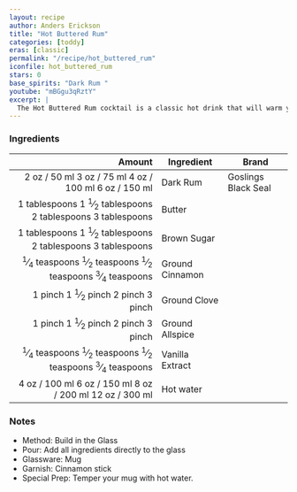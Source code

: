 ```yaml
---
layout: recipe
author: Anders Erickson
title: "Hot Buttered Rum"
categories: [toddy]
eras: [classic]
permalink: "/recipe/hot_buttered_rum"
iconfile: hot_buttered_rum
stars: 0
base_spirits: "Dark Rum "
youtube: "mBGgu3qRztY"
excerpt: |
  The Hot Buttered Rum cocktail is a classic hot drink that will warm your soul during the cold winter.
---
```


### Ingredients

|                                                                                                                                                                                                                                                                                           Amount | Ingredient      | Brand               |
| -----------------------------------------------------------------------------------------------------------------------------------------------------------------------------------------------------------------------------------------------------------------------------------------------: | --------------- | ------------------- |
|                                                                                                                       <span class="onex active">2 oz / 50 ml</span> <span class="onehalfx">3 oz / 75 ml</span> <span class="twox">4 oz / 100 ml</span> <span class="threex">6 oz / 150 ml</span> | Dark Rum        | Goslings Black Seal |
|                                                                                     <span class="onex active">1 tablespoons</span> <span class="onehalfx">1 <sup>1</sup>&frasl;<sub>2</sub> tablespoons</span> <span class="twox">2 tablespoons</span> <span class="threex">3 tablespoons</span> | Butter          |
|                                                                                     <span class="onex active">1 tablespoons</span> <span class="onehalfx">1 <sup>1</sup>&frasl;<sub>2</sub> tablespoons</span> <span class="twox">2 tablespoons</span> <span class="threex">3 tablespoons</span> | Brown Sugar     |
| <span class="onex active"> <sup>1</sup>&frasl;<sub>4</sub> teaspoons</span> <span class="onehalfx"> <sup>1</sup>&frasl;<sub>2</sub> teaspoons</span> <span class="twox"> <sup>1</sup>&frasl;<sub>2</sub> teaspoons</span> <span class="threex"> <sup>3</sup>&frasl;<sub>4</sub> teaspoons</span> | Ground Cinnamon |
|                                                                                                         <span class="onex active">1 pinch </span> <span class="onehalfx">1 <sup>1</sup>&frasl;<sub>2</sub> pinch </span> <span class="twox">2 pinch </span> <span class="threex">3 pinch </span> | Ground Clove    |
|                                                                                                         <span class="onex active">1 pinch </span> <span class="onehalfx">1 <sup>1</sup>&frasl;<sub>2</sub> pinch </span> <span class="twox">2 pinch </span> <span class="threex">3 pinch </span> | Ground Allspice |
| <span class="onex active"> <sup>1</sup>&frasl;<sub>4</sub> teaspoons</span> <span class="onehalfx"> <sup>1</sup>&frasl;<sub>2</sub> teaspoons</span> <span class="twox"> <sup>1</sup>&frasl;<sub>2</sub> teaspoons</span> <span class="threex"> <sup>3</sup>&frasl;<sub>4</sub> teaspoons</span> | Vanilla Extract |
|                                                                                                                    <span class="onex active">4 oz / 100 ml</span> <span class="onehalfx">6 oz / 150 ml</span> <span class="twox">8 oz / 200 ml</span> <span class="threex">12 oz / 300 ml</span> | Hot water       |

### Notes

- Method: Build in the Glass
- Pour: Add all ingredients directly to the glass
- Glassware: Mug
- Garnish: Cinnamon stick
- Special Prep: Temper your mug with hot water.

<script type="application/ld+json">
{
  "@context": "https://schema.org",
  "@type": "Recipe",
  "author": "{{ page.author }}",
  "description": "{{ page.excerpt | strip_html | replace: '"', "'" }}",
  "image": "{%- for ingredient in site.data[page.iconfile].images.ingredient limit: 1 -%}{{ ingredient.url }}{%- endfor -%}",
  "recipeIngredient": [  " 2 oz Dark Rum ",
  " 1 tablespoon Butter ",
  " 1 tablespoon Brown Sugar",
  "0.25 teaspoon Ground Cinnamon",
  "1 pinch Ground Clove ",
  "1 pinch Ground Allspice",
  "0.25 teaspoon Vanilla Extract",
  " 4 oz Hot water"],
  "name": "{{ page.title }}",
  "recipeInstructions": "  {
    '@type': 'HowToStep',
    'text': '- Method: Build in the Glass
'
  },  {
    '@type': 'HowToStep',
    'text': '- Pour: Add all ingredients directly to the glass
'
  },  {
    '@type': 'HowToStep',
    'text': '- Glassware: Mug
'
  },  {
    '@type': 'HowToStep',
    'text': '- Garnish: Cinnamon stick
'
  },  {
    '@type': 'HowToStep',
    'text': '- Special Prep: Temper your mug with hot water.
'
  }",
  "recipeYield": "1 cocktail",
  "recipeCategory": "cocktail"
}
</script>
